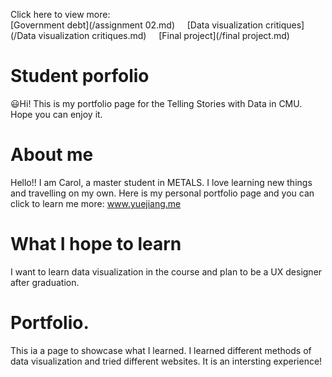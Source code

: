 Click here to view more: 
<br/>
[Government debt](/assignment 02.md) &nbsp;&nbsp;&nbsp;
[Data visualization critiques](/Data visualization critiques.md) &nbsp;&nbsp;&nbsp;
[Final project](/final project.md) &nbsp;&nbsp;&nbsp;

# Student porfolio
 :smiley:Hi! This is my portfolio page for the Telling Stories with Data in CMU. Hope you can enjoy it. 

# About me

Hello!! I am Carol, a master student in METALS. I love learning new things and travelling on my own. Here is my personal portfolio page and you can click to learn me more: www.yuejiang.me

# What I hope to learn
I want to learn data visualization in the course and plan to be a UX designer after graduation.

# Portfolio.
This ia a page to showcase what I learned. I learned different methods of data visualization and tried different websites. It is an intersting experience!



  
